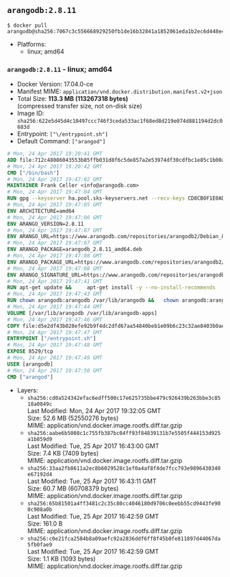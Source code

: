 ## `arangodb:2.8.11`

```console
$ docker pull arangodb@sha256:7067c3c556668929250fb1de16b32841a1852061eda1b2ec6d448e4a648643e5
```

-	Platforms:
	-	linux; amd64

### `arangodb:2.8.11` - linux; amd64

-	Docker Version: 17.04.0-ce
-	Manifest MIME: `application/vnd.docker.distribution.manifest.v2+json`
-	Total Size: **113.3 MB (113267318 bytes)**  
	(compressed transfer size, not on-disk size)
-	Image ID: `sha256:622e5d45d4c10497ccc746f3ceda533ac1f68ed8d219e074d881194d2dc0683d`
-	Entrypoint: `["\/entrypoint.sh"]`
-	Default Command: `["arangod"]`

```dockerfile
# Mon, 24 Apr 2017 19:20:41 GMT
ADD file:712c48086043553b85ffb031d8f6c5de857a2e53974df30cdfbc1e85c1b00a25 in / 
# Mon, 24 Apr 2017 19:20:42 GMT
CMD ["/bin/bash"]
# Mon, 24 Apr 2017 19:47:02 GMT
MAINTAINER Frank Celler <info@arangodb.com>
# Mon, 24 Apr 2017 19:47:04 GMT
RUN gpg --keyserver ha.pool.sks-keyservers.net --recv-keys CD8CB0F1E0AD5B52E93F41E7EA93F5E56E751E9B
# Mon, 24 Apr 2017 19:47:05 GMT
ENV ARCHITECTURE=amd64
# Mon, 24 Apr 2017 19:47:06 GMT
ENV ARANGO_VERSION=2.8.11
# Mon, 24 Apr 2017 19:47:07 GMT
ENV ARANGO_URL=https://www.arangodb.com/repositories/arangodb2/Debian_8.0
# Mon, 24 Apr 2017 19:47:07 GMT
ENV ARANGO_PACKAGE=arangodb_2.8.11_amd64.deb
# Mon, 24 Apr 2017 19:47:08 GMT
ENV ARANGO_PACKAGE_URL=https://www.arangodb.com/repositories/arangodb2/Debian_8.0/amd64/arangodb_2.8.11_amd64.deb
# Mon, 24 Apr 2017 19:47:08 GMT
ENV ARANGO_SIGNATURE_URL=https://www.arangodb.com/repositories/arangodb2/Debian_8.0/amd64/arangodb_2.8.11_amd64.deb.asc
# Mon, 24 Apr 2017 19:47:41 GMT
RUN apt-get update &&     apt-get install -y --no-install-recommends         libgoogle-perftools4         ca-certificates         pwgen         wget     &&     rm -rf /var/lib/apt/lists/* &&     wget ${ARANGO_SIGNATURE_URL} &&           wget ${ARANGO_PACKAGE_URL} &&             gpg --verify ${ARANGO_PACKAGE}.asc &&     dpkg -i ${ARANGO_PACKAGE} &&     sed -ri         -e 's!127\.0\.0\.1!0.0.0.0!g'         -e 's!^(file\s*=).*!\1 -!'         -e 's!^#\s*uid\s*=.*!uid = arangodb!'         -e 's!^#\s*gid\s*=.*!gid = arangodb!'         /etc/arangodb/arangod.conf     &&     apt-get purge -y --auto-remove ca-certificates wget &&     rm -f ${ARANGO_PACKAGE}*
# Mon, 24 Apr 2017 19:47:43 GMT
RUN chown arangodb:arangodb /var/lib/arangodb &&   chown arangodb:arangodb /var/lib/arangodb-apps
# Mon, 24 Apr 2017 19:47:44 GMT
VOLUME [/var/lib/arangodb /var/lib/arangodb-apps]
# Mon, 24 Apr 2017 19:47:46 GMT
COPY file:d5e2df43b028efe92b9f4dc2dfd67aa54840beb1e09b6c23c32ae8403b0ae7e4 in /entrypoint.sh 
# Mon, 24 Apr 2017 19:47:47 GMT
ENTRYPOINT ["/entrypoint.sh"]
# Mon, 24 Apr 2017 19:47:48 GMT
EXPOSE 8529/tcp
# Mon, 24 Apr 2017 19:47:49 GMT
USER [arangodb]
# Mon, 24 Apr 2017 19:47:50 GMT
CMD ["arangod"]
```

-	Layers:
	-	`sha256:cd0a524342efac6edff500c17e625735bbe479c926439b263bbe3c8518a0849c`  
		Last Modified: Mon, 24 Apr 2017 19:32:05 GMT  
		Size: 52.6 MB (52550276 bytes)  
		MIME: application/vnd.docker.image.rootfs.diff.tar.gzip
	-	`sha256:aabe6b5008c1c755fb387bc04ff93f84839131b7e5505f444153d925a1b859d9`  
		Last Modified: Tue, 25 Apr 2017 16:43:00 GMT  
		Size: 7.4 KB (7409 bytes)  
		MIME: application/vnd.docker.image.rootfs.diff.tar.gzip
	-	`sha256:33aa2fb8611a2ec8b6029528c1ef0a4af8f4de7fcc793e9896430340e67192d4`  
		Last Modified: Tue, 25 Apr 2017 16:43:11 GMT  
		Size: 60.7 MB (60708379 bytes)  
		MIME: application/vnd.docker.image.rootfs.diff.tar.gzip
	-	`sha256:65b81501a4ff3481c2c35c80cc4046180d9706c0eebb55cd9443fe900c908a0b`  
		Last Modified: Tue, 25 Apr 2017 16:42:59 GMT  
		Size: 161.0 B  
		MIME: application/vnd.docker.image.rootfs.diff.tar.gzip
	-	`sha256:c0e21fca2584b8a09aefc92a2836ddf6ff8f45b0fe811897d44067da5fb0fae9`  
		Last Modified: Tue, 25 Apr 2017 16:42:59 GMT  
		Size: 1.1 KB (1093 bytes)  
		MIME: application/vnd.docker.image.rootfs.diff.tar.gzip
